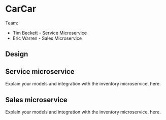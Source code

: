 # CarCar

Team:

* Tim Beckett - Service Microservice
* Eric Warren - Sales Microservice

## Design

## Service microservice

Explain your models and integration with the inventory
microservice, here.

## Sales microservice

Explain your models and integration with the inventory
microservice, here.
